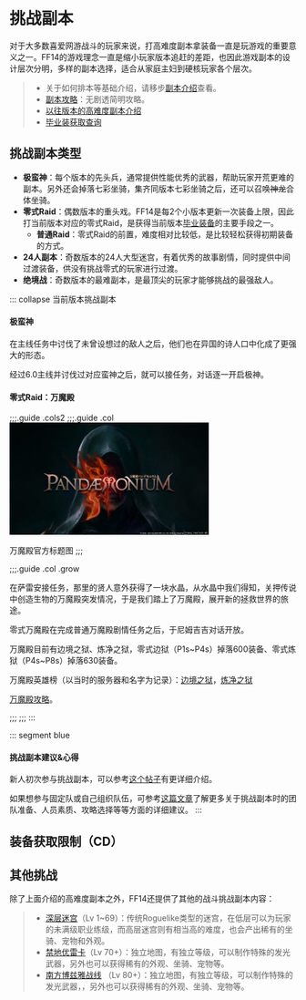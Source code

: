 # 挑战副本
<FloatTOC />
对于大多数喜爱网游战斗的玩家来说，打高难度副本拿装备一直是玩游戏的重要意义之一。FF14的游戏理念一直是缩小玩家版本追赶的差距，也因此游戏副本的设计层次分明，多样的副本选择，适合从家庭主妇到硬核玩家各个层次。

> * 关于如何排本等基础介绍，请移步[副本介绍](/basic/dungeon.md)查看。
> * [副本攻略](/duty/)：无剧透简明攻略。
> * [以往版本的高难度副本介绍](/topic/raid.md)
> * [毕业装获取查询](/basic/bis.md)

## 挑战副本类型

* **极蛮神**：每个版本的先头兵，通常提供性能优秀的武器，帮助玩家开荒更难的副本。另外还会掉落七彩坐骑，集齐同版本七彩坐骑之后，还可以召唤~~神龙~~合体坐骑。
* **零式Raid**：偶数版本的重头戏。FF14是每2个小版本更新一次装备上限，因此打当前版本对应的零式Raid，是获得当前版本[毕业装备](/basic/bis.md)的主要手段之一。
  * **普通Raid**：零式Raid的前置，难度相对比较低，是比较轻松获得初期装备的方式。
* **24人副本**：奇数版本的24人大型迷宫，有着优秀的故事剧情，同时提供中间过渡装备，供没有挑战零式的玩家进行过渡。
* **绝境战**：奇数版本的最难副本，是最顶尖的玩家才能够挑战的最强敌人。

::: collapse 当前版本挑战副本

#### 极蛮神

在主线任务中讨伐了未曾设想过的敌人之后，他们也在异国的诗人口中化成了更强大的形态。

经过6.0主线<quest name="晓月之终途" type="main" />并讨伐过对应蛮神之后，就可以接任务<quest name="知识之都的咏诗之人" type="plus" />，对话逐一开启极神。

#### 零式Raid：万魔殿

;;;.guide .cols2
;;;.guide .col
<img src="./raid.assets/Pandaemonium.jpg" style="width: 350px;"/>

万魔殿官方标题图
;;;

;;;.guide .col .grow

在萨雷安接任务<quest name="水晶中的警告" type="plus" />，那里的贤人意外获得了一块水晶，从水晶中我们得知，关押传说中创造生物的万魔殿突发情况，于是我们踏上了万魔殿，展开新的拯救世界的旅途。

零式万魔殿在完成普通万魔殿剧情任务之后，于尼姆吉吉<Pos name="迷津" :x="8.4" :y="27.4" />对话开放。

万魔殿目前有边境之狱、炼净之狱，零式边狱（P1s~P4s）掉落600装备、零式炼狱（P4s~P8s）掉落630装备。

万魔殿英雄榜（以当时的服务器和名字为记录）：[边境之狱](https://actff1.web.sdo.com/20180525HeroList/index220401.html)，[炼净之狱](https://actff1.web.sdo.com/20180525HeroList/index221229.html)

[万魔殿攻略](/duty/)。

;;;
;;;
:::

::: segment blue
#### 挑战副本建议&心得

新人初次参与挑战副本，可以参考[这个帖子](https://bbs.nga.cn/read.php?tid=19505257)有更详细介绍。

如果想参与固定队或自己组织队伍，可参考[这篇文章](https://bbs.tggfl.com/topic/4/%E6%8B%82%E6%99%93%E4%B9%8B%E8%AF%97%E7%9A%84%E5%BC%80%E8%8D%92pve%E6%95%99%E6%9D%90-%E7%8C%AE%E7%BB%99%E5%8F%AF%E7%88%B1%E7%9A%84%E4%BD%A0%E4%BB%AC)了解更多关于挑战副本时的团队准备、人员素质、攻略选择等等方面的详细建议。
:::

## 装备获取限制（CD）

<IncludePage file="_includes/basic/restriction.md" />

## 其他挑战

除了上面介绍的高难度副本之外，FF14还提供了其他的战斗挑战副本内容：

> * [深层迷宫](/topic/dd.md)（Lv 1~69）：传统Roguelike类型的迷宫，在低层可以为玩家的未满级职业练级，而高层迷宫则有相当高的难度，也会产出稀有的坐骑、宠物和外观。
> * [禁地优雷卡](/topic/eureka.md)（Lv 70+）：独立地图，有独立等级，可以制作特殊的发光武器，另外也可以获得稀有的外观、坐骑、宠物等。
> * [南方博兹雅战线](0/topic/bozjan.md) （Lv 80+）：独立地图，有独立等级，可以制作特殊的发光武器，，另外也可以获得稀有的外观、坐骑、宠物等。